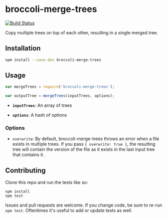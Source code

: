 # broccoli-merge-trees

[![Build Status](https://travis-ci.org/joliss/broccoli-merge-trees.png?branch=master)](https://travis-ci.org/joliss/broccoli-merge-trees)

Copy multiple trees on top of each other, resulting in a single merged tree.

## Installation

```bash
npm install --save-dev broccoli-merge-trees
```

## Usage

```js
var mergeTrees = require('broccoli-merge-trees');

var outputTree = mergeTrees(inputTrees, options);
```

* **`inputTrees`**: An array of trees

* **`options`**: A hash of options

### Options

* `overwrite`: By default, broccoli-merge-trees throws an error when a file
  exists in multiple trees. If you pass `{ overwrite: true }`, the resulting
  tree will contain the version of the file as it exists in the last input
  tree that contains it.

## Contributing

Clone this repo and run the tests like so:

```
npm install
npm test
```

Issues and pull requests are welcome. If you change code, be sure to re-run
`npm test`. Oftentimes it's useful to add or update tests as well.
